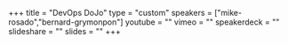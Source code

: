 +++
title = "DevOps DoJo"
type = "custom"
speakers = ["mike-rosado","bernard-grymonpon"]
youtube = ""
vimeo = ""
speakerdeck = ""
slideshare = ""
slides = ""
+++

